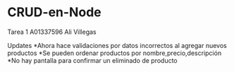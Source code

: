 # CRUD-en-Node
Tarea 1 A01337596 Ali Villegas

Updates 
*Ahora hace validaciones por datos incorrectos al agregar nuevos productos 
*Se pueden ordenar productos por nombre,precio,descripción
*No hay pantalla para confirmar un eliminado de producto
